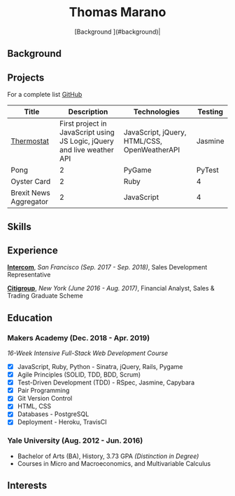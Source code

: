 <h1 align='center'> Thomas Marano </h1>

<div align="center">
  [Background ](#background)|
</div>

## **Background**


## **Projects**

For a complete list [GitHub](https://github.com/thomasmarano)

Title | Description | Technologies | Testing
--- | --- | --- | ---
[Thermostat](https://github.com/thomasmarano/thermostatJS) | First project in JavaScript using JS Logic, jQuery and live weather API | JavaScript, jQuery, HTML/CSS, OpenWeatherAPI | Jasmine |
Pong | 2 | PyGame | PyTest
Oyster Card | 2 | Ruby | 4
Brexit News Aggregator | 2 | JavaScript | 4


## **Skills**

<!-- Willingness to learn

Curiosity

Problem Solving

Relationship Management

Fast-learner

Critical thinking

Logical thinker -->

## **Experience**

**[Intercom](https://www.intercom.com)**, *San Francisco (Sep. 2017 - Sep. 2018)*, Sales Development Representative

**[Citigroup](https://www.citigroup.com/citi)**, *New York (June 2016 - Aug. 2017)*, Financial Analyst, Sales & Trading Graduate Scheme

## **Education**

### **Makers Academy (Dec. 2018 - Apr. 2019)**

*16-Week Intensive Full-Stack Web Development Course*

- [x] JavaScript, Ruby, Python - Sinatra, jQuery, Rails, Pygame
- [x] Agile Principles (SOLID, TDD, BDD, Scrum)
- [x] Test-Driven Development (TDD) - RSpec, Jasmine, Capybara
- [x] Pair Programming
- [x] Git Version Control
- [x] HTML, CSS
- [x] Databases - PostgreSQL
- [x] Deployment - Heroku, TravisCI

### **Yale University (Aug. 2012 - Jun. 2016)**

+ Bachelor of Arts (BA), History, 3.73 GPA *(Distinction in Degree)*
+ Courses in Micro and Macroeconomics, and Multivariable Calculus

## **Interests**

<!-- Politics/Foreign Affairs

Music -- Spring Fling

(Documentaries) -->
